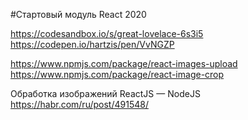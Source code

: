 #Стартовый модуль React 2020

https://codesandbox.io/s/great-lovelace-6s3i5
https://codepen.io/hartzis/pen/VvNGZP

https://www.npmjs.com/package/react-images-upload
https://www.npmjs.com/package/react-image-crop


Обработка изображений ReactJS — NodeJS
https://habr.com/ru/post/491548/

